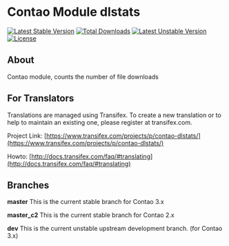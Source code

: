 Contao Module dlstats
=====================
[![Latest Stable Version](https://poser.pugx.org/bugbuster/dlstats/v/stable.svg)](https://packagist.org/packages/bugbuster/dlstats) [![Total Downloads](https://poser.pugx.org/bugbuster/dlstats/downloads.svg)](https://packagist.org/packages/bugbuster/dlstats) [![Latest Unstable Version](https://poser.pugx.org/bugbuster/dlstats/v/unstable.svg)](https://packagist.org/packages/bugbuster/dlstats) [![License](https://poser.pugx.org/bugbuster/dlstats/license.svg)](https://packagist.org/packages/bugbuster/dlstats)

## About

Contao module, counts the number of file downloads

## For Translators
Translations are managed using Transifex. To create a new translation or to help to maintain an existing one, please register at transifex.com.

Project Link: [https://www.transifex.com/projects/p/contao-dlstats/](https://www.transifex.com/projects/p/contao-dlstats/)

Howto: [http://docs.transifex.com/faq/#translating](http://docs.transifex.com/faq/#translating)

## Branches

**master** This is the current stable branch for Contao 3.x

**master_c2** This is the current stable branch for Contao 2.x

**dev** This is the current unstable upstream development branch. (for Contao 3.x)

